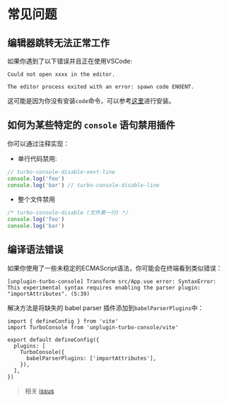 # 常见问题

## 编辑器跳转无法正常工作

如果你遇到了以下错误并且正在使用VSCode:

```
Could not open xxxx in the editor.

The editor process exited with an error: spawn code ENOENT.
```

这可能是因为你没有安装`code`命令，可以参考[这里](https://code.visualstudio.com/docs/setup/mac#_launching-from-the-command-line)进行安装。

## 如何为某些特定的 `console` 语句禁用插件

你可以通过注释实现：

- 单行代码禁用:

```js
// turbo-console-disable-next-line
console.log('foo')
console.log('bar') // turbo-console-disable-line
```

- 整个文件禁用

```js
/* turbo-console-disable (文件第一行) */
console.log('foo')
console.log('bar')
```

## 编译语法错误

如果你使用了一些未稳定的ECMAScript语法，你可能会在终端看到类似错误：

```
[unplugin-turbo-console] Transform src/App.vue error: SyntaxError:
This experimental syntax requires enabling the parser plugin: "importAttributes". (5:39)
```

解决方法是将缺失的 babel parser 插件添加到`babelParserPlugins`中：

```js{2,7} twoslash
import { defineConfig } from 'vite'
import TurboConsole from 'unplugin-turbo-console/vite'

export default defineConfig({
  plugins: [
    TurboConsole({
      babelParserPlugins: ['importAttributes'],
    }),
  ],
})
```

> 相关 [issus](https://github.com/unplugin/unplugin-turbo-console/issues/35)
